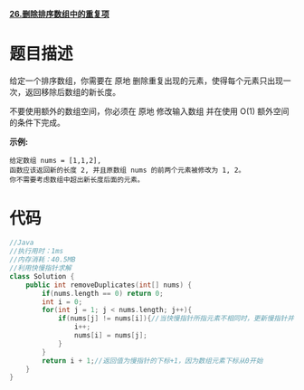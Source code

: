 #### [26.删除排序数组中的重复项]({https://leetcode-cn.com/problems/remove-duplicates-from-sorted-array/})

# 题目描述

给定一个排序数组，你需要在 原地 删除重复出现的元素，使得每个元素只出现一次，返回移除后数组的新长度。

不要使用额外的数组空间，你必须在 原地 修改输入数组 并在使用 O(1) 额外空间的条件下完成。

**示例:**

```
给定数组 nums = [1,1,2], 
函数应该返回新的长度 2, 并且原数组 nums 的前两个元素被修改为 1, 2。 
你不需要考虑数组中超出新长度后面的元素。
```

# 代码

```c++
//Java
//执行用时：1ms
//内存消耗：40.5MB
//利用快慢指针求解
class Solution {
    public int removeDuplicates(int[] nums) {
        if(nums.length == 0) return 0;
        int i = 0;
        for(int j = 1; j < nums.length; j++){
            if(nums[j] != nums[i]){//当快慢指针所指元素不相同时，更新慢指针并复制元素
                i++;
                nums[i] = nums[j];
            }
        }
        return i + 1;//返回值为慢指针的下标+1，因为数组元素下标从0开始
    }
}
```